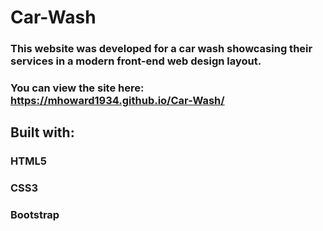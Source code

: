 # Car-Wash
### This website was developed for a car wash showcasing their services in a modern front-end web design layout.
### You can view the site here: https://mhoward1934.github.io/Car-Wash/

## Built with:
### HTML5
### CSS3
### Bootstrap
